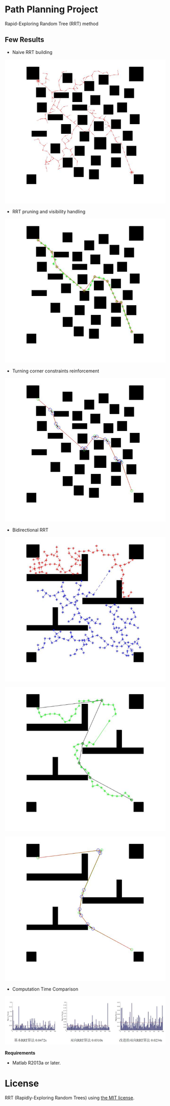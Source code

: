# Path Planning Project

Rapid-Exploring Random Tree (RRT) method



## Few Results



- Naive RRT building

![](\result\rrt_naive\s6.jpg)

- RRT pruning and visibility handling

![](\result\rrt_naive\s5.jpg)

- Turning corner constraints reinforcement

![](\result\rrt_naive\s4.jpg)

- Bidirectional RRT 

![](\result\rrt_bidirectional\b3.jpg)

![](\result\rrt_bidirectional\b2.jpg)

![](\result\rrt_bidirectional\b1.jpg)

- Computation Time Comparison

![](\result\rrt_computation_compare\comp.jpg)

**Requirements**

- Matlab R2013a or later.

License
============

RRT (Rapidly-Exploring Random Trees) using [the MIT license](LICENSE).
